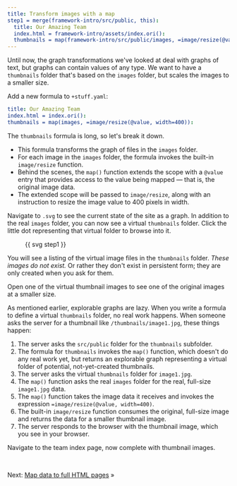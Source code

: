 ```yaml
---
title: Transform images with a map
step1 = merge(framework-intro/src/public, this):
  title: Our Amazing Team
  index.html = framework-intro/assets/index.ori():
  thumbnails = map(framework-intro/src/public/images, =image/resize(@value, width=400)):
---
```


Until now, the graph transformations we've looked at deal with graphs of text, but graphs can contain values of any type. We want to have a `thumbnails` folder that's based on the `images` folder, but scales the images to a smaller size.

<span class="tutorialStep"></span> Add a new formula to `+stuff.yaml`:

```yaml
title: Our Amazing Team
index.html = index.ori():
thumbnails = map(images, =image/resize(@value, width=400)):
```

The `thumbnails` formula is long, so let's break it down.

- This formula transforms the graph of files in the `images` folder.
- For each image in the `images` folder, the formula invokes the built-in `image/resize` function.
- Behind the scenes, the `map()` function extends the scope with a `@value` entry that provides access to the value being mapped — that is, the original image data.
- The extended scope will be passed to `image/resize`, along with an instruction to resize the image value to 400 pixels in width.

<span class="tutorialStep"></span> Navigate to `.svg` to see the current state of the site as a graph. In addition to the real `images` folder, you can now see a virtual `thumbnails` folder. Click the little dot representing that virtual folder to browse into it.

<figure>
{{ svg step1 }}
</figure>

You will see a listing of the virtual image files in the `thumbnails` folder. _These images do not exist._ Or rather they don't exist in persistent form; they are only created when you ask for them.

<span class="tutorialStep"></span> Open one of the virtual thumbnail images to see one of the original images at a smaller size.

As mentioned earlier, explorable graphs are lazy. When you write a formula to define a virtual `thumbnails` folder, no real work happens. When someone asks the server for a thumbnail like `/thumbnails/image1.jpg`, these things happen:

1. The server asks the `src/public` folder for the `thumbnails` subfolder.
1. The formula for `thumbnails` invokes the `map()` function, which doesn't do any real work yet, but returns an explorable graph representing a virtual folder of potential, not-yet-created thumbnails.
1. The server asks the virtual `thumbnails` folder for `image1.jpg`.
1. The `map()` function asks the real `images` folder for the real, full-size `image1.jpg` data.
1. The `map()` function takes the image data it receives and invokes the expression `=image/resize(@value, width=400)`.
1. The built-in `image/resize` function consumes the original, full-size image and returns the data for a smaller thumbnail image.
1. The server responds to the browser with the thumbnail image, which you see in your browser.

<span class="tutorialStep"></span> Navigate to the team index page, now complete with thumbnail images.

&nbsp;

Next: [Map data to full HTML pages](intro7c.html) »
